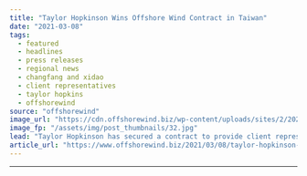 ```yaml
---
title: "Taylor Hopkinson Wins Offshore Wind Contract in Taiwan"
date: "2021-03-08"
tags: 
  - featured
  - headlines
  - press releases
  - regional news
  - changfang and xidao
  - client representatives
  - taylor hopkins
  - offshorewind
source: "offshorewind"
image_url: "https://cdn.offshorewind.biz/wp-content/uploads/sites/2/2021/03/08150006/Taylor-Hopkinson-Wins-Offshore-Wind-Contract-in-Taiwan.jpg"
image_fp: "/assets/img/post_thumbnails/32.jpg"
lead: "Taylor Hopkinson has secured a contract to provide client representatives for the Changfang and"
article_url: "https://www.offshorewind.biz/2021/03/08/taylor-hopkinson-wins-offshore-wind-contract-in-taiwan/"
---
```


---
